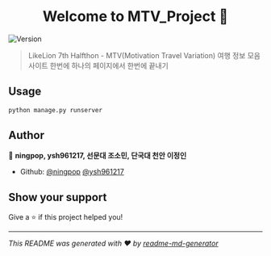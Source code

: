 ﻿<h1 align="center">Welcome to MTV_Project 👋</h1>
<p>
  <img alt="Version" src="https://img.shields.io/badge/version-0.1.0-blue.svg?cacheSeconds=2592000" />
</p>

> LikeLion 7th Halfthon - MTV(Motivation Travel Variation)
> 여행 정보 모음 사이트
> 한번에 하나의 페이지에서 한번에 끝내기

## Usage

```sh
python manage.py runserver
```

## Author

👤 **ningpop, ysh961217, 선문대 조소민, 단국대 천안 이정인**

* Github: [@ningpop](https://github.com/ningpop) [@ysh961217](https://github.com/ysh961217)

## Show your support

Give a ⭐️ if this project helped you!

***
_This README was generated with ❤️ by [readme-md-generator](https://github.com/kefranabg/readme-md-generator)_
